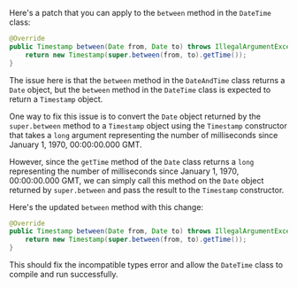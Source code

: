 Here's a patch that you can apply to the `between` method in the `DateTime` class:

```java
@Override
public Timestamp between(Date from, Date to) throws IllegalArgumentException {
    return new Timestamp(super.between(from, to).getTime());
}
```

The issue here is that the `between` method in the `DateAndTime` class returns a `Date` object, but the `between` method in the `DateTime` class is expected to return a `Timestamp` object.

One way to fix this issue is to convert the `Date` object returned by the `super.between` method to a `Timestamp` object using the `Timestamp` constructor that takes a `long` argument representing the number of milliseconds since January 1, 1970, 00:00:00.000 GMT.

However, since the `getTime` method of the `Date` class returns a `long` representing the number of milliseconds since January 1, 1970, 00:00:00.000 GMT, we can simply call this method on the `Date` object returned by `super.between` and pass the result to the `Timestamp` constructor.

Here's the updated `between` method with this change:

```java
@Override
public Timestamp between(Date from, Date to) throws IllegalArgumentException {
    return new Timestamp(super.between(from, to).getTime());
}
```

This should fix the incompatible types error and allow the `DateTime` class to compile and run successfully.